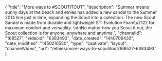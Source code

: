 {
    "title": "More ways to #SCOUTITOUT",
    "description": "Summer means sunny days at the beach and etnies has added a new sandal to the Summer 2014 line just in time, expanding the Scout into a collection. The new Scout Sandal is made from durable and lightweight STI Evolution Foam\u2122 for maximum comfort and versatility. \n\nNo matter how you Scout it out, the Scout collection is for anyone, anywhere and anytime.",
    "channelid": "168527",
    "videoid": "6383493",
    "date_created": "1440709430",
    "date_modified": "1450210550",
    "type": "captivate",
    "layout": "channelVideo",
    "url": "\/etnies\/more-ways-to-scoutitout\/168527-6383493"
}